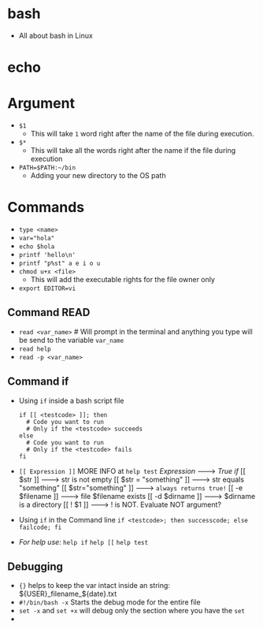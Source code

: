 # bash
- All about bash in Linux

# echo

# Argument
- `$1`
  - This will take `1` word right after the name of the file during execution.
- `$*`
  - This will take all the words right after the name if the file during execution
- `PATH=$PATH:~/bin`
  - Adding your new directory to the OS path

# Commands
- `type <name>`
- `var="hola"`
- `echo $hola`
- `printf 'hello\n'`
- `printf "p%st" a e i o u`
- `chmod u+x <file>`
  - This will add the executable rights for the file owner only
- `export EDITOR=vi`

## Command READ
- `read <var_name>` # Will prompt in the terminal and anything you type will be send to the variable `var_name`
- `read help`
- `read -p <var_name>`

## Command if
- Using `if` inside a bash script file
  ```
  if [[ <testcode> ]]; then
    # Code you want to run
    # Only if the <testcode> succeeds
  else
    # Code you want to run
    # Only if the <testcode> fails
  fi
  ```
- `[[ Expression ]]`  MORE INFO at `help test`
  *Expression*              --->    *True if*
  [[ $str ]]                --->    str is not empty
  [[ $str = "something" ]]  --->    str equals "something"
  [[ $str="something" ]]    --->    `always returns true!`
  [[ -e $filename ]]        --->    file $filename exists
  [[ -d $dirname ]]         --->    $dirname is a directory
  [[ ! $1 ]]                --->    ! is NOT. Evaluate NOT argument?

- Using `if` in the Command line
`if <testcode>; then successcode; else failcode; fi`

- *For help use*:
  `help if`
  `help [[`
  `help test`

## Debugging
- `{}` helps to keep the var intact inside an string: ${USER}_filename_${date}.txt
- `#!/bin/bash -x` Starts the debug mode for the entire file
- `set -x` and `set +x` will debug only the section where you have the `set`
-
